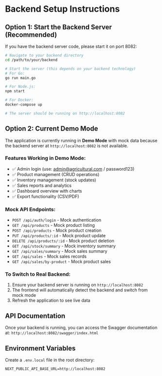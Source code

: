 # Backend Setup Instructions

## Option 1: Start the Backend Server (Recommended)

If you have the backend server code, please start it on port 8082:

```bash
# Navigate to your backend directory
cd /path/to/your/backend

# Start the server (this depends on your backend technology)
# For Go:
go run main.go

# For Node.js:
npm start

# For Docker:
docker-compose up

# The server should be running on http://localhost:8082
```

## Option 2: Current Demo Mode

The application is currently running in **Demo Mode** with mock data because the backend server at `http://localhost:8082` is not available.

### Features Working in Demo Mode:
- ✅ Admin login (use: admin@agricultural.com / password123)
- ✅ Product management (CRUD operations)
- ✅ Inventory management (stock updates)
- ✅ Sales reports and analytics
- ✅ Dashboard overview with charts
- ✅ Export functionality (CSV/PDF)

### Mock API Endpoints:
- `POST /api/auth/login` - Mock authentication
- `GET /api/products` - Mock product listing
- `POST /api/products` - Mock product creation
- `PUT /api/products/:id` - Mock product update
- `DELETE /api/products/:id` - Mock product deletion
- `GET /api/stock/summary` - Mock inventory summary
- `GET /api/sales/summary` - Mock sales summary
- `GET /api/sales` - Mock sales records
- `GET /api/sales/by-product` - Mock product sales

### To Switch to Real Backend:
1. Ensure your backend server is running on `http://localhost:8082`
2. The frontend will automatically detect the backend and switch from mock mode
3. Refresh the application to see live data

## API Documentation
Once your backend is running, you can access the Swagger documentation at:
`http://localhost:8082/swagger/index.html`

## Environment Variables
Create a `.env.local` file in the root directory:

```env
NEXT_PUBLIC_API_BASE_URL=http://localhost:8082
```
